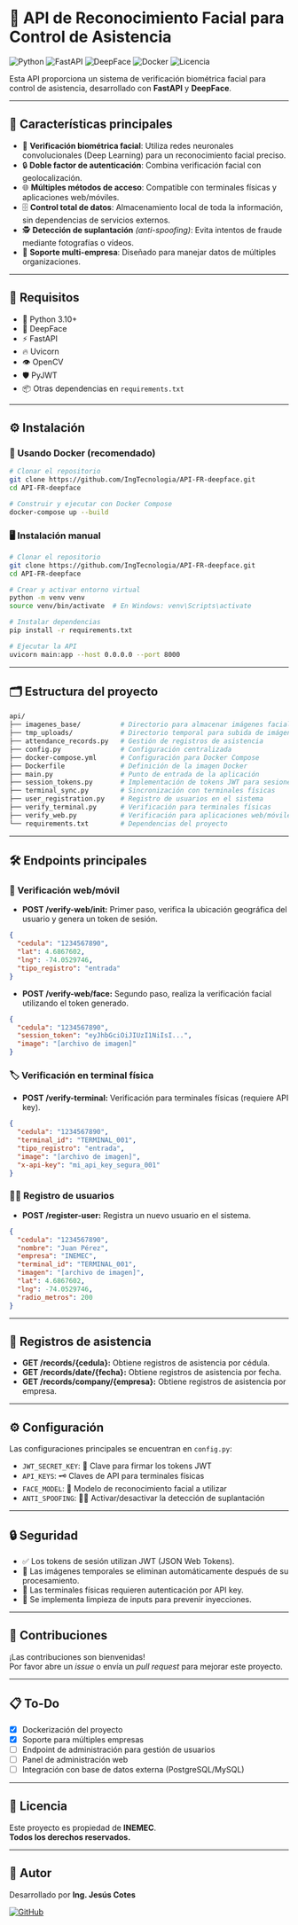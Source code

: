 # 🧩 API de Reconocimiento Facial para Control de Asistencia

![Python](https://img.shields.io/badge/Python-3.10%2B-blue?logo=python)
![FastAPI](https://img.shields.io/badge/FastAPI-0.95+-green?logo=fastapi)
![DeepFace](https://img.shields.io/badge/DeepFace-Enabled-lightgrey?logo=deep-learning)
![Docker](https://img.shields.io/badge/Docker-Supported-blue?logo=docker)
![Licencia](https://img.shields.io/badge/Licencia-INEMEC-red)

Esta API proporciona un sistema de verificación biométrica facial para control de asistencia, desarrollado con **FastAPI** y **DeepFace**.

---

## 🚀 Características principales

- 🧠 **Verificación biométrica facial**: Utiliza redes neuronales convolucionales (Deep Learning) para un reconocimiento facial preciso.
- 🔒 **Doble factor de autenticación**: Combina verificación facial con geolocalización.
- 🌐 **Múltiples métodos de acceso**: Compatible con terminales físicas y aplicaciones web/móviles.
- 🗄️ **Control total de datos**: Almacenamiento local de toda la información, sin dependencias de servicios externos.
- 🕵️ **Detección de suplantación** *(anti-spoofing)*: Evita intentos de fraude mediante fotografías o vídeos.
- 🏢 **Soporte multi-empresa**: Diseñado para manejar datos de múltiples organizaciones.

---

## 🧩 Requisitos

- 🐍 Python 3.10+
- 🧠 DeepFace
- ⚡ FastAPI
- 🔥 Uvicorn
- 👁️ OpenCV
- 🛡️ PyJWT
- 📦 Otras dependencias en `requirements.txt`

---

## ⚙️ Instalación

### 🐳 Usando Docker (recomendado)

```bash
# Clonar el repositorio
git clone https://github.com/IngTecnologia/API-FR-deepface.git
cd API-FR-deepface

# Construir y ejecutar con Docker Compose
docker-compose up --build
```

### 🖥️ Instalación manual

```bash
# Clonar el repositorio
git clone https://github.com/IngTecnologia/API-FR-deepface.git
cd API-FR-deepface

# Crear y activar entorno virtual
python -m venv venv
source venv/bin/activate  # En Windows: venv\Scripts\activate

# Instalar dependencias
pip install -r requirements.txt

# Ejecutar la API
uvicorn main:app --host 0.0.0.0 --port 8000
```

---

## 🗂️ Estructura del proyecto

```bash
api/
├── imagenes_base/          # Directorio para almacenar imágenes faciales de referencia
├── tmp_uploads/            # Directorio temporal para subida de imágenes
├── attendance_records.py   # Gestión de registros de asistencia
├── config.py               # Configuración centralizada
├── docker-compose.yml      # Configuración para Docker Compose
├── Dockerfile              # Definición de la imagen Docker
├── main.py                 # Punto de entrada de la aplicación
├── session_tokens.py       # Implementación de tokens JWT para sesiones
├── terminal_sync.py        # Sincronización con terminales físicas
├── user_registration.py    # Registro de usuarios en el sistema
├── verify_terminal.py      # Verificación para terminales físicas
├── verify_web.py           # Verificación para aplicaciones web/móviles
└── requirements.txt        # Dependencias del proyecto
```

---

## 🛠️ Endpoints principales

### 📲 Verificación web/móvil

- **POST /verify-web/init:** Primer paso, verifica la ubicación geográfica del usuario y genera un token de sesión.

```json
{
  "cedula": "1234567890",
  "lat": 4.6867602,
  "lng": -74.0529746,
  "tipo_registro": "entrada"
}
```

- **POST /verify-web/face:** Segundo paso, realiza la verificación facial utilizando el token generado.

```json
{
  "cedula": "1234567890",
  "session_token": "eyJhbGciOiJIUzI1NiIsI...",
  "image": "[archivo de imagen]"
}
```

### 🏷️ Verificación en terminal física

- **POST /verify-terminal:** Verificación para terminales físicas (requiere API key).

```json
{
  "cedula": "1234567890",
  "terminal_id": "TERMINAL_001",
  "tipo_registro": "entrada",
  "image": "[archivo de imagen]",
  "x-api-key": "mi_api_key_segura_001"
}
```

### 🧑‍💻 Registro de usuarios

- **POST /register-user:** Registra un nuevo usuario en el sistema.

```json
{
  "cedula": "1234567890",
  "nombre": "Juan Pérez",
  "empresa": "INEMEC",
  "terminal_id": "TERMINAL_001",
  "imagen": "[archivo de imagen]",
  "lat": 4.6867602,
  "lng": -74.0529746,
  "radio_metros": 200
}
```

---

## 📝 Registros de asistencia

- **GET /records/{cedula}:** Obtiene registros de asistencia por cédula.
- **GET /records/date/{fecha}:** Obtiene registros de asistencia por fecha.
- **GET /records/company/{empresa}:** Obtiene registros de asistencia por empresa.

---

## ⚙️ Configuración

Las configuraciones principales se encuentran en `config.py`:

- `JWT_SECRET_KEY`: 🔐 Clave para firmar los tokens JWT
- `API_KEYS`: 🗝️ Claves de API para terminales físicas
- `FACE_MODEL`: 🧠 Modelo de reconocimiento facial a utilizar
- `ANTI_SPOOFING`: 🕵️‍♂️ Activar/desactivar la detección de suplantación

---

## 🔒 Seguridad

- ✅ Los tokens de sesión utilizan JWT (JSON Web Tokens).
- 🧹 Las imágenes temporales se eliminan automáticamente después de su procesamiento.
- 🔑 Las terminales físicas requieren autenticación por API key.
- 🧼 Se implementa limpieza de inputs para prevenir inyecciones.

---

## 🧩 Contribuciones

¡Las contribuciones son bienvenidas!  
Por favor abre un *issue* o envía un *pull request* para mejorar este proyecto.

---

## 📋 To-Do

- [x] Dockerización del proyecto
- [x] Soporte para múltiples empresas
- [ ] Endpoint de administración para gestión de usuarios
- [ ] Panel de administración web
- [ ] Integración con base de datos externa (PostgreSQL/MySQL)

---

## 📄 Licencia

Este proyecto es propiedad de **INEMEC**.  
**Todos los derechos reservados.**

---

## 👤 Autor

Desarrollado por **Ing. Jesús Cotes**

[![GitHub](https://img.shields.io/badge/GitHub-@IngTecnologia-black?logo=github)](https://github.com/IngTecnologia)




